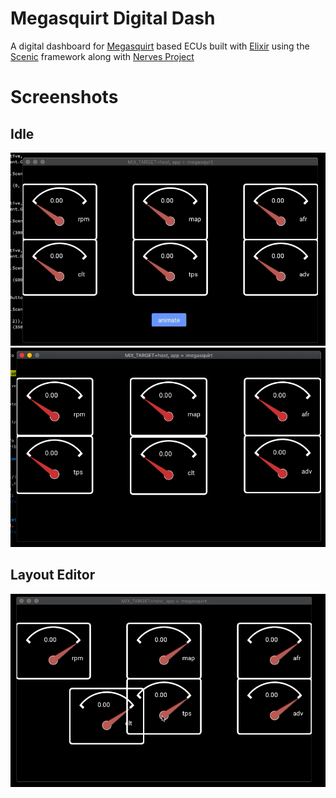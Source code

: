 # Megasquirt Digital Dash
A digital dashboard for [Megasquirt](http://megasquirt.info/) based ECUs built
with [Elixir](https://elixir-lang.org/) using the [Scenic](https://github.com/boydm/scenic)
framework along with [Nerves Project](https://nerves-project.org/)

# Screenshots

## Idle

![screenshots/dash-animation.gif](screenshots/dash-animation.gif)
![screenshots/dash-idle.png](screenshots/dash-idle.png)

## Layout Editor

![screenshots/dash-layout-editor.gif](screenshots/dash-layout-editor.gif)
